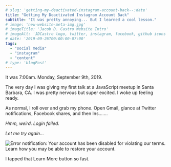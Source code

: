 ```yaml
---
# slug: 'getting-my-deactivated-instagram-account-back--:date'
title: "Getting My Deactivated Instagram Account Back"
subtitle: "It was pretty annoying... But I learned a cool lesson."
# image: 'new-website-meta-img.jpg'
# imageTitle: 'Jacob D. Castro Website Intro'
# imageAlt: 'JDCastro logo, twitter, instagram, facebook, github icons with @jacobdcastro username'
# date: '2019-09-26T00:00:00-07:00'
tags:
  - "social media"
  - "instagram"
  - "content"
# type: 'blogPost'
---
```


It was 7:00am. Monday, September 9th, 2019.

The very day I was giving my first talk at a JavaScript meetup in Santa Barbara, CA. I was pretty nervous but super excited. I woke up feeling ready.

As normal, I roll over and grab my phone. Open Gmail, glance at Twitter notifications, Facebook shares, and then Ins.......

_Hmm, weird. Login failed._

_Let me try again..._

![Error notification: Your account has been disabled for violating our terms. Learn how you may be able to restore your account.](https://jacobdcastro.com/content/blogPosts/getting-my-deactivated-instagram-account-back/instagram-disable-notification.png "Instagram account disabled notification")

<!-- FIGURE OUT DOUBLE QUOTE/PRETTIER STUFF -->

I tapped that Learn More button so fast.
